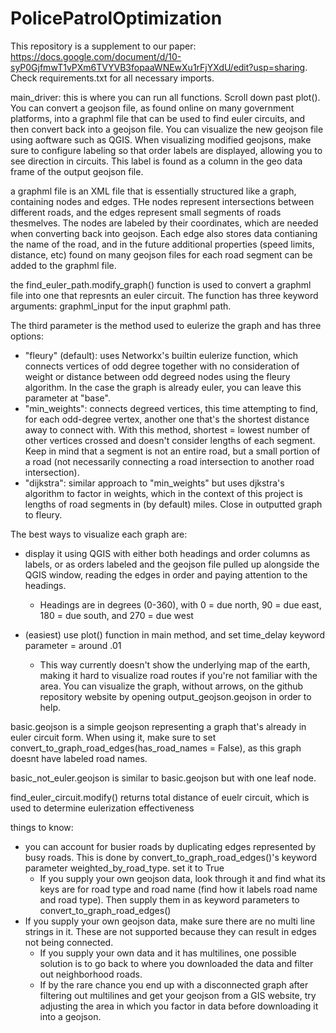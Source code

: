 # PolicePatrolOptimization

This repository is a supplement to our paper: https://docs.google.com/document/d/10-syP0GjfmwT1vPXm6TVYVB3fopaaWNEwXu1rFjYXdU/edit?usp=sharing. Check requirements.txt for all necessary imports. 

main_driver: this is where you can run all functions. Scroll down past plot(). You can convert a geojson file, as found online on many government platforms, into a graphml file that can be used to find euler circuits, and then convert back into a geojson file. You can visualize the new geojson file using aoftware such as QGIS. When visualizing modified geojsons, make sure to configure labeling so that order labels are displayed, allowing you to see direction in circuits. This label is found as a column in the geo data frame of the output geojson file. 

a graphml file is an XML file that is essentially structured like a graph, containing nodes and edges. THe nodes represent intersections between different roads, and the edges represent small segments of roads thesmelves. The nodes are labeled by their coordinates, which are needed when converting back into geojson. Each edge also stores data contianing the name of the road, and in the future additional properties (speed limits, distance, etc) found on many geojson files for each road segment can be added to the graphml file.

the find_euler_path.modify_graph() function is used to convert a graphml file into one that represnts an euler circuit. The function has three keyword arguments: graphml_input for the input graphml path. 

The third parameter is the method used to eulerize the graph and has three options:
  - "fleury" (default): uses Networkx's builtin eulerize function, which connects vertices of odd degree together with no consideration of weight or distance between odd degreed nodes using the fleury algorithm. In the case the graph is already euler, you can leave this parameter at "base".
  - "min_weights": connects degreed vertices, this time attempting to find, for each odd-degree vertex, another one that's the shortest distance away to connect with. With this method, shortest = lowest number of other vertices crossed and doesn't consider lengths of each segment. Keep in mind that a segment is not an entire road, but a small portion of a road (not necessarily connecting a road intersection to another road intersection).
  - "dijkstra": similar approach to "min_weights" but uses djkstra's algorithm to factor in weights, which in the context of this project is lengths of road segments in (by default) miles. Close in outputted graph to fleury.

The best ways to visualize each graph are:
  - display it using QGIS with either both headings and order columns as labels, or as orders labeled and the geojson file pulled up alongside the QGIS window, reading the edges in order and paying attention to the headings.
    - Headings are in degrees (0-360), with 0 = due north, 90 = due east, 180 = due south, and 270 = due west
   
  - (easiest) use plot() function in main method, and set time_delay keyword parameter = around .01
      - This way currently doesn't show the underlying map of the earth, making it hard to visualize road routes if you're not familiar with the area. You can visualize the graph, without arrows, on the github repository website by opening output_geojson.geojson in order to help.

basic.geojson is a simple geojson representing a graph that's already in euler circuit form. When using it, make sure to set convert_to_graph_road_edges(has_road_names = False), as this graph doesnt have labeled road names.

basic_not_euler.geojson is similar to basic.geojson but with one leaf node. 

find_euler_circuit.modify() returns total distance of euelr circuit, which is used to determine eulerization effectiveness

things to know:
  - you can account for busier roads by duplicating edges represented by busy roads. This is done by convert_to_graph_road_edges()'s keyword parameter weighted_by_road_type. set it to True
      - If you supply your own geojson data, look through it and find what its keys are for road type and road name (find how it labels road name and road type). Then supply them in as keyword parameters to convert_to_graph_road_edges()
  - If you supply your own geojson data, make sure there are no multi line strings in it. These are not supported because they can result in edges not being connected.
      - If you supply your own data and it has multilines, one possible solution is to go back to where you downloaded the data and filter out neighborhood roads.
      - If by the rare chance you end up with a disconnected graph after filtering out multilines and get your geojson from a GIS website, try adjusting the area in which you factor in data before downloading it into a geojson.
